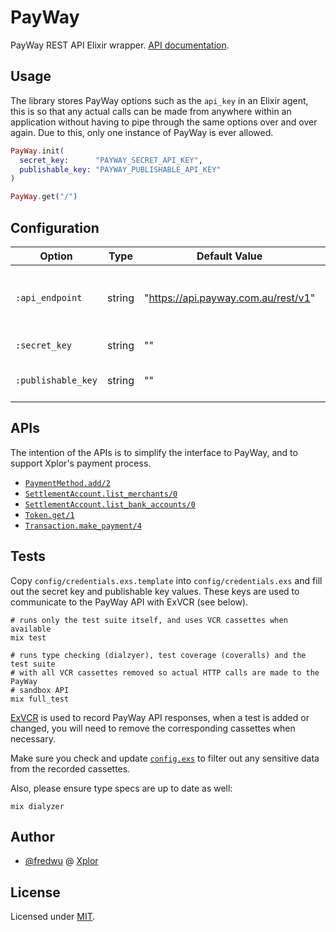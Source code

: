 # PayWay

PayWay REST API Elixir wrapper. [API documentation](https://hexdocs.pm/payway).

## Usage

The library stores PayWay options such as the `api_key` in an Elixir agent,
this is so that any actual calls can be made from anywhere within an
application without having to pipe through the same options over and over
again. Due to this, only one instance of PayWay is ever allowed.

```elixir
PayWay.init(
  secret_key:      "PAYWAY_SECRET_API_KEY",
  publishable_key: "PAYWAY_PUBLISHABLE_API_KEY"
)

PayWay.get("/")
```

## Configuration

| Option             | Type        | Default Value | Description |
|--------------------|-------------|---------------|-------------|
| `:api_endpoint`    | string      | "https://api.payway.com.au/rest/v1" | The base URL of the PayWay API endpoint.
| `:secret_key`      | string      | ""            | The secret API key.
| `:publishable_key` | string      | ""            | The publishable API key.

## APIs

The intention of the APIs is to simplify the interface to PayWay, and to
support Xplor's payment process.

- [`PaymentMethod.add/2`](lib/payway/api/payment_method.ex)
- [`SettlementAccount.list_merchants/0`](lib/payway/api/settlement_account.ex)
- [`SettlementAccount.list_bank_accounts/0`](lib/payway/api/settlement_account.ex)
- [`Token.get/1`](lib/payway/api/token.ex)
- [`Transaction.make_payment/4`](lib/payway/api/transaction.ex)

## Tests

Copy `config/credentials.exs.template` into `config/credentials.exs` and
fill out the secret key and publishable key values. These keys are used to
communicate to the PayWay API with ExVCR (see below).

```
# runs only the test suite itself, and uses VCR cassettes when available
mix test

# runs type checking (dialzyer), test coverage (coveralls) and the test suite
# with all VCR cassettes removed so actual HTTP calls are made to the PayWay
# sandbox API
mix full_test
```

[ExVCR](https://github.com/parroty/exvcr) is used to record PayWay API
responses, when a test is added or changed, you will need to remove the
corresponding cassettes when necessary.

Make sure you check and update [`config.exs`](config/config.exs) to filter
out any sensitive data from the recorded cassettes.

Also, please ensure type specs are up to date as well:

```
mix dialyzer
```

## Author

- [@fredwu](https://github.com/fredwu) @ [Xplor](http://ourxplor.com/)

## License

Licensed under [MIT](http://fredwu.mit-license.org/).

